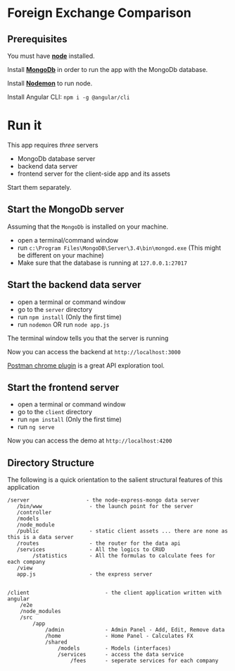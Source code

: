 # Foreign Exchange Comparison



## Prerequisites

You must have [**node**](http://nodejs.org/) installed. 

Install [**MongoDb**](http://www.mongodb.org/) in order to run the app with the MongoDb database.

Install [**Nodemon**](https://github.com/remy/nodemon) to run node.

Install Angular CLI: `npm i -g @angular/cli`

# Run it

This app requires *three* servers

* MongoDb database server
* backend data server 
* frontend server for the client-side app and its assets

Start them separately.

## Start the MongoDb server

Assuming that the `MongoDb` is installed on your machine.
* open a terminal/command window
* run `c:\Program Files\MongoDB\Server\3.4\bin\mongod.exe` (This might be different on your machine)
* Make sure that the database is running at `127.0.0.1:27017`

## Start the backend data server

* open a terminal or command window
* go to the `server` directory
* run `npm install` (Only the first time)
* run `nodemon`   OR   run `node app.js`


The terminal window tells you that the server is running

Now you can access the backend at `http://localhost:3000`

[Postman chrome plugin](https://chrome.google.com/webstore/detail/postman-rest-client/fdmmgilgnpjigdojojpjoooidkmcomcm?hl=en) is a great API exploration tool. 


## Start the frontend server

* open a terminal or command window
* go to the `client` directory
* run `npm install` (Only the first time)
* run `ng serve`


Now you can access the demo at `http://localhost:4200`


## Directory Structure

The following is a quick orientation to the salient structural features of this application

    /server                  - the node-express-mongo data server
       /bin/www               - the launch point for the server
       /controller
       /models
       /node_module
       /public                - static client assets ... there are none as this is a data server
       /routes                - the router for the data api
       /services              - All the logics to CRUD
            /statistics       - All the formulas to calculate fees for each company
       /view
       app.js                 - the express server

    
    /client                        - the client application written with angular 
        /e2e
        /node_modules
        /src
            /app
                /admin             - Admin Panel - Add, Edit, Remove data
                /home              - Home Panel - Calculates FX
                /shared
                    /models        - Models (interfaces)
                    /services      - access the data service
                        /fees      - seperate services for each company
